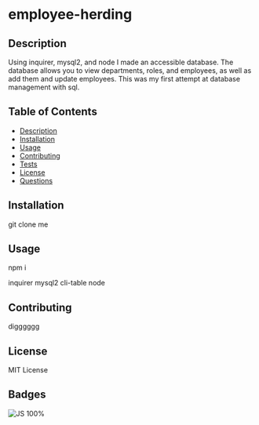 # employee-herding

## Description

Using inquirer, mysql2, and node I made an accessible database. The database allows you to view departments, roles, and employees, as well as add them and update employees. This was my first attempt at database management with sql.

## Table of Contents

* [Description](#description)
* [Installation](#installation)
* [Usage](#usage)
* [Contributing](#contributing)
* [Tests](#tests)
* [License](#license)
* [Questions](#questions)

## Installation

git clone me 

## Usage

npm i 

inquirer
mysql2
cli-table
node

## Contributing

digggggg


## License

MIT License

## Badges
![JS 100%](https://img.shields.io/badge/JS-100%25-yellow)

